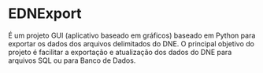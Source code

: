 # EDNExport
É um projeto GUI (aplicativo baseado em gráficos) baseado em Python para exportar os dados dos arquivos delimitados do DNE. O principal objetivo do projeto é facilitar a exportação e atualização dos dados do DNE para arquivos SQL ou para Banco de Dados.
